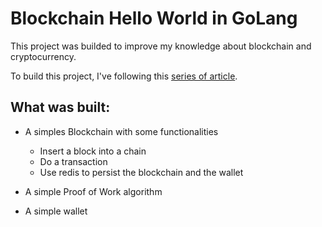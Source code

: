 # Blockchain Hello World in GoLang

This project was builded to improve my knowledge about blockchain and cryptocurrency.

To build this project, I've following this [series of article](https://dev.to/nheindev/build-the-hello-world-of-blockchain-in-go-bli).

## What was built:
  - A simples Blockchain with some functionalities
    - Insert a block into a chain
    - Do a transaction
    - Use redis to persist the blockchain and the wallet

  - A simple Proof of Work algorithm
  - A simple wallet